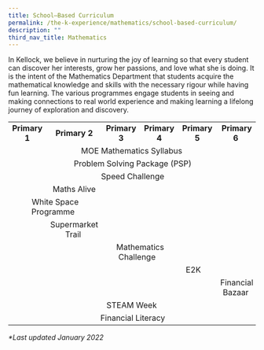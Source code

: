 ```yaml
---
title: School–Based Curriculum
permalink: /the-k-experience/mathematics/school-based-curriculum/
description: ""
third_nav_title: Mathematics
---
```

<p>In Kellock, we believe in nurturing the joy of learning so that every student can discover her interests, grow her passions, and love what she is doing. It is the intent of the Mathematics Department that students acquire the mathematical knowledge and skills with the necessary rigour while having fun learning. The various programmes engage students in seeing and making connections to real world experience and making learning a lifelong journey of exploration and discovery.</p>
<table>
<tbody>
<tr>
<td style="text-align: center;"><strong>Primary 1</strong></td>
<td style="text-align: center;"><strong>Primary 2<br /></strong></td>
<td style="text-align: center;"><strong>Primary 3<br /></strong></td>
<td style="text-align: center;"><strong>Primary 4<br /></strong></td>
<td style="text-align: center;"><strong>Primary 5<br /></strong></td>
<td style="text-align: center;"><strong>Primary 6</strong>&nbsp;</td>
</tr>
<tr>
<td style="text-align: center;" colspan="6">MOE Mathematics Syllabus&nbsp;</td>
</tr>
<tr>
<td style="text-align: center;" colspan="6">Problem Solving Package (PSP)</td>
</tr>
<tr>
<td style="text-align: center;" colspan="6">Speed Challenge</td>
</tr>
<tr>
<td style="text-align: center;" colspan="3">Maths Alive</td>
<td style="text-align: center;" colspan="3">&nbsp; &nbsp; &nbsp;</td>
</tr>
<tr>
<td style="text-align: center;" colspan="2">White Space Programme &nbsp;</td>
<td style="text-align: center;" colspan="4">&nbsp; &nbsp; &nbsp; &nbsp;</td>
</tr>
<tr>
<td style="text-align: center;">&nbsp;</td>
<td style="text-align: center;">Supermarket Trail&nbsp;</td>
<td style="text-align: center;" colspan="4">&nbsp; &nbsp; &nbsp; &nbsp;</td>
</tr>
<tr>
<td style="text-align: center;" colspan="2">&nbsp; &nbsp;</td>
<td style="text-align: center;" colspan="2">Mathematics Challenge&nbsp; &nbsp;</td>
<td style="text-align: center;" colspan="2">&nbsp; &nbsp;</td>
</tr>
<tr>
<td style="text-align: center;" colspan="3">&nbsp; &nbsp; &nbsp;</td>
<td style="text-align: center;" colspan="3">E2K&nbsp; &nbsp; &nbsp;</td>
</tr>
<tr>
<td style="text-align: center;" colspan="5">&nbsp; &nbsp; &nbsp; &nbsp; &nbsp;</td>
<td style="text-align: center;">Financial Bazaar&nbsp;</td>
</tr>
<tr>
<td style="text-align: center;" colspan="6">STEAM Week&nbsp;</td>
</tr>
<tr>
<td style="text-align: center;" colspan="6">Financial Literacy</td>
</tr>
</tbody>
</table>
<p><em>*Last updated January 2022</em></p>